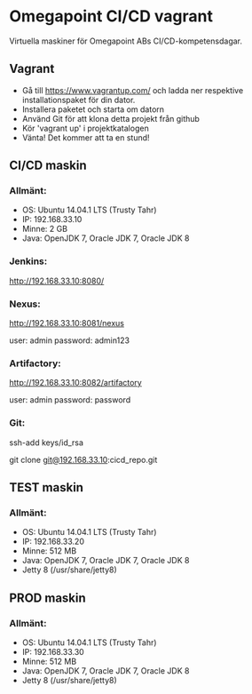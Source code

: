 # Omegapoint CI/CD vagrant
Virtuella maskiner för Omegapoint ABs CI/CD-kompetensdagar.

## Vagrant
 - Gå till https://www.vagrantup.com/ och ladda ner respektive installationspaket för din dator.
 - Installera paketet och starta om datorn
 - Använd Git för att klona detta projekt från github
 - Kör 'vagrant up' i projektkatalogen
 - Vänta! Det kommer att ta en stund!
 
## CI/CD maskin
### Allmänt:
 - OS: Ubuntu 14.04.1 LTS (Trusty Tahr) 
 - IP: 192.168.33.10
 - Minne: 2 GB
 - Java: OpenJDK 7, Oracle JDK 7, Oracle JDK 8
 
### Jenkins:
 http://192.168.33.10:8080/

### Nexus:
 http://192.168.33.10:8081/nexus
 
 user: admin
 password: admin123
 
### Artifactory:
 http://192.168.33.10:8082/artifactory
 
 user: admin
 password: password

### Git:
ssh-add keys/id_rsa
 
git clone git@192.168.33.10:cicd_repo.git


## TEST maskin
### Allmänt:
 - OS: Ubuntu 14.04.1 LTS (Trusty Tahr) 
 - IP: 192.168.33.20
 - Minne: 512 MB
 - Java: OpenJDK 7, Oracle JDK 7, Oracle JDK 8
 - Jetty 8 (/usr/share/jetty8)
 
## PROD maskin
### Allmänt:
 - OS: Ubuntu 14.04.1 LTS (Trusty Tahr) 
 - IP: 192.168.33.30
 - Minne: 512 MB
 - Java: OpenJDK 7, Oracle JDK 7, Oracle JDK 8
 - Jetty 8 (/usr/share/jetty8)